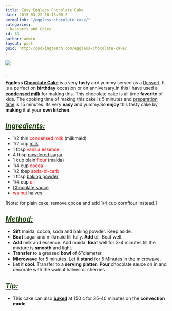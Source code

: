 ```yaml
---
title: Easy Eggless Chocolate Cake
date: 2015-03-22 18:13:00 Z
permalink: "/eggless-chocolate-cake/"
categories:
- Desserts and Cakes
id: 53
author: admin
layout: post
guid: http://cookingteach.com/eggless-chocolate-cake/
---
```


[![](http://3.bp.blogspot.com/-tXTTDx4Dw9Y/VQ77Zmc-3XI/AAAAAAAAAK4/imTT6o-KINw/s1600/13f80_Chocolate%2BWalnut%2BCake%2Bwith%2BTruffle%2BIcing%2B2.jpg)](http://3.bp.blogspot.com/-tXTTDx4Dw9Y/VQ77Zmc-3XI/AAAAAAAAAK4/imTT6o-KINw/s1600/13f80_Chocolate%2BWalnut%2BCake%2Bwith%2BTruffle%2BIcing%2B2.jpg)

_<u><span style="color: #274e13;"> </span></u>_

**Eggless [Chocolate Cake](http://en.wikipedia.org/wiki/Chocolate_cake "Chocolate cake")** is a very **tasty** and yummy served as a [Dessert](http://en.wikipedia.org/wiki/Dessert "Dessert"). It is a perfect on **birthday** occasion or on anniversary.In this i have used a **[condensed milk](http://en.wikipedia.org/wiki/Condensed_milk "Condensed milk")** for making this. This chocolate cake is all time **favorite** of kids. The cooking time of making this cake is 5 minutes and [preparation time](http://en.wikipedia.org/wiki/Preparation_time "Preparation time") is 15 minutes. Its very **easy** and yummy.So **enjoy** this tasty cake by **making** it at your **own kitchen**.

## _<u><span style="color: #274e13;">Ingredients:</span></u>_

*   1/2 thin <span style="color: red;">condensed milk</span> (milkmaid)
*   1/2 cup <span style="color: red;">[milk](http://en.wikipedia.org/wiki/Milk "Milk")</span>
*   1 tbsp <span style="color: red;">vanilla essence</span>
*   4 tbsp <span style="color: red;">[powdered sugar](http://en.wikipedia.org/wiki/Powdered_sugar "Powdered sugar")</span>
*   1 cup plain <span style="color: red;">flour</span> (maida)
*   1/4 cup <span style="color: red;">cocoa</span>
*   1/2 tbsp<span style="color: red;"> soda-bi-carb</span>
*   1 tbsp <span style="color: red;">[baking powder](http://en.wikipedia.org/wiki/Baking_powder "Baking powder")</span>
*   1/4 cup <span style="color: red;">oil</span>
*   <span style="color: red;">[Chocolate sauce](http://en.wikipedia.org/wiki/Chocolate_syrup "Chocolate syrup")</span>
*   <span style="color: red;">walnut</span> halves

[Note: for plain cake, remove cocoa and add 1/4 cup cornflour instead.]

## _<u><span style="color: #274e13;">Method:</span></u>_

*   **Sift** maida, cocoa, soda and baking powder. Keep aside.
*   **Beat** sugar and milkmaid till fully. **Add** oil. Beat well.
*   **Add** milk and essence. Add maida. **Bea**t well for 3-4 minutes till the mixture is **smooth** and light.
*   **Transfer** to a greased **bowl** of 6″diameter.
*   **Microwave** for 5 minutes. Let it **stand** for 5 Minutes in the microwave.
*   Let it **cool**. Transfer to a **serving platter**. **Pour** chocolate sauce on in and decorate with the walnut halves or cherries.

## _<u><span style="color: #274e13;">Tip:</span></u>_

*   This cake can also **[baked](http://en.wikipedia.org/wiki/Baking "Baking")** at 150 c for 35-40 minutes on the **convection mode**.
